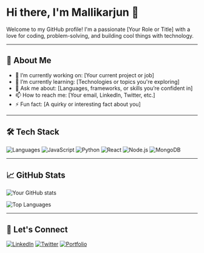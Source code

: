 # Hi there, I'm Mallikarjun 👋

Welcome to my GitHub profile! I'm a passionate [Your Role or Title] with a love for coding, problem-solving, and building cool things with technology.

---

## 🚀 About Me

- 🔭 I’m currently working on: [Your current project or job]
- 🌱 I’m currently learning: [Technologies or topics you're exploring]
- 💬 Ask me about: [Languages, frameworks, or skills you’re confident in]
- 📫 How to reach me: [Your email, LinkedIn, Twitter, etc.]
- ⚡ Fun fact: [A quirky or interesting fact about you]

---

## 🛠️ Tech Stack

![Languages](https://img.shields.io/badge/-Languages-000?style=flat-square&logo=typescript)
![JavaScript](https://img.shields.io/badge/-JavaScript-F7DF1E?style=flat-square&logo=javascript&logoColor=black)
![Python](https://img.shields.io/badge/-Python-3776AB?style=flat-square&logo=python&logoColor=white)
![React](https://img.shields.io/badge/-React-20232A?style=flat-square&logo=react)
![Node.js](https://img.shields.io/badge/-Node.js-339933?style=flat-square&logo=node.js&logoColor=white)
![MongoDB](https://img.shields.io/badge/-MongoDB-47A248?style=flat-square&logo=mongodb&logoColor=white)
<!-- Add or remove technologies as needed -->

---

## 📈 GitHub Stats

![Your GitHub stats](https://github-readme-stats.vercel.app/api?username=YourGitHubUsername&show_icons=true&hide_border=true&theme=github_dark)

![Top Languages](https://github-readme-stats.vercel.app/api/top-langs/?username=YourGitHubUsername&layout=compact&theme=github_dark)

---

## 🔗 Let's Connect

[![LinkedIn](https://img.shields.io/badge/-LinkedIn-0077B5?style=flat-square&logo=linkedin&logoColor=white)](https://linkedin.com/in/yourprofile)
[![Twitter](https://img.shields.io/badge/-Twitter-1DA1F2?style=flat-square&logo=twitter&logoColor=white)](https://twitter.com/yourhandle)
[![Portfolio](https://img.shields.io/badge/-Portfolio-000?style=flat-square&logo=vercel&logoColor=white)](https://yourportfolio.com)
